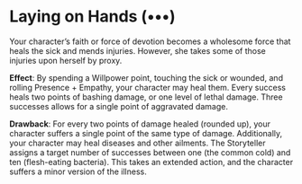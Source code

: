 # Laying on Hands (•••)
Your character’s faith or force of devotion becomes a wholesome force that heals the sick and mends injuries. However, she takes some of those injuries upon herself by proxy. 

**Effect**: By spending a Willpower point, touching the sick or wounded, and rolling Presence + Empathy, your character may heal them. Every success heals two points of bashing damage, or one level of lethal damage. Three successes allows for a single point of aggravated damage. 

**Drawback**: For every two points of damage healed (rounded up), your character suffers a single point of the same type of damage. Additionally, your character may heal diseases and other ailments. The Storyteller assigns a target number of successes between one (the common cold) and ten (flesh-eating bacteria). This takes an extended action, and the character suffers a minor version of the illness.